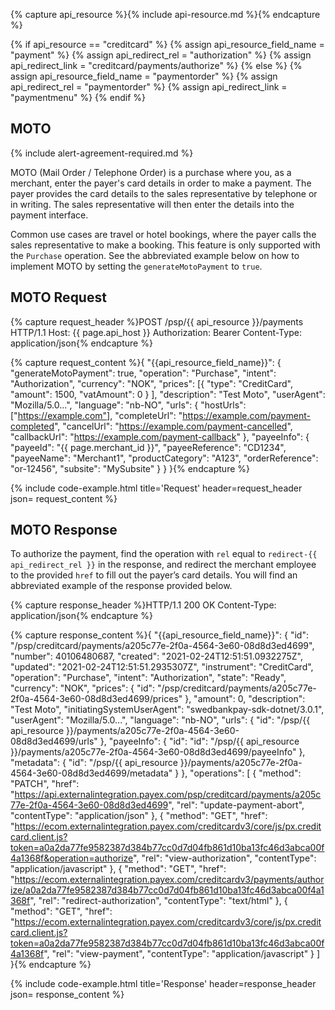 {% capture api_resource %}{% include api-resource.md %}{% endcapture %}

{% if api_resource == "creditcard" %}
    {% assign api_resource_field_name = "payment" %}
    {% assign api_redirect_rel = "authorization" %}
    {% assign api_redirect_link = "creditcard/payments/authorize" %}
{% else %}
    {% assign api_resource_field_name = "paymentorder" %}
    {% assign api_redirect_rel = "paymentorder" %}
    {% assign api_redirect_link = "paymentmenu" %}
{% endif %}

## MOTO

{% include alert-agreement-required.md %}

MOTO (Mail Order / Telephone Order) is a purchase where you, as a merchant,
enter the payer's card details in order to make a payment. The payer provides
the card details to the sales representative by telephone or in writing.
The sales representative will then enter the details into the payment interface.

Common use cases are travel or hotel bookings, where the payer calls the sales
representative to make a booking. This feature is only supported with the
`Purchase` operation. See the abbreviated example below on how to implement MOTO
by setting the `generateMotoPayment` to `true`.

## MOTO Request

{% capture request_header %}POST /psp/{{ api_resource }}/payments HTTP/1.1
Host: {{ page.api_host }}
Authorization: Bearer <AccessToken>
Content-Type: application/json{% endcapture %}

{% capture request_content %}{
    "{{api_resource_field_name}}": {
        "generateMotoPayment": true,
        "operation": "Purchase",
        "intent": "Authorization",
        "currency": "NOK",
        "prices": [{
                "type": "CreditCard",
                "amount": 1500,
                "vatAmount": 0
            }
        ],
        "description": "Test Moto",
        "userAgent": "Mozilla/5.0...",
        "language": "nb-NO",
        "urls": {
            "hostUrls": ["https://example.com"],
            "completeUrl": "https://example.com/payment-completed",
            "cancelUrl": "https://example.com/payment-cancelled",
            "callbackUrl": "https://example.com/payment-callback"
        },
        "payeeInfo": {
            "payeeId": "{{ page.merchant_id }}",
            "payeeReference": "CD1234",
            "payeeName": "Merchant1",
            "productCategory": "A123",
            "orderReference": "or-12456",
            "subsite": "MySubsite"
        }
    }
}{% endcapture %}

{% include code-example.html
    title='Request'
    header=request_header
    json= request_content
    %}

## MOTO Response

To authorize the payment, find the operation with `rel` equal to
`redirect-{{ api_redirect_rel }}` in the response, and redirect the merchant
employee to the provided `href` to fill out the payer’s card details. You will
find an abbreviated example of the response provided below.

{% capture response_header %}HTTP/1.1 200 OK
Content-Type: application/json{% endcapture %}

{% capture response_content %}{
  "{{api_resource_field_name}}": {
        "id": "/psp/creditcard/payments/a205c77e-2f0a-4564-3e60-08d8d3ed4699",
        "number": 40106480687,
        "created": "2021-02-24T12:51:51.0932275Z",
        "updated": "2021-02-24T12:51:51.2935307Z",
        "instrument": "CreditCard",
        "operation": "Purchase",
        "intent": "Authorization",
        "state": "Ready",
        "currency": "NOK",
        "prices": {
            "id": "/psp/creditcard/payments/a205c77e-2f0a-4564-3e60-08d8d3ed4699/prices"
        },
        "amount": 0,
        "description": "Test Moto",
        "initiatingSystemUserAgent": "swedbankpay-sdk-dotnet/3.0.1",
        "userAgent": "Mozilla/5.0...",
        "language": "nb-NO",
        "urls": {
            "id": "/psp/{{ api_resource }}/payments/a205c77e-2f0a-4564-3e60-08d8d3ed4699/urls"
        },
        "payeeInfo": {
            "id": "id": "/psp/{{ api_resource }}/payments/a205c77e-2f0a-4564-3e60-08d8d3ed4699/payeeInfo"
        },
        "metadata": {
            "id": "/psp/{{ api_resource }}/payments/a205c77e-2f0a-4564-3e60-08d8d3ed4699/metadata"
        }
    },
       "operations": [
        {
            "method": "PATCH",
            "href": "https://api.externalintegration.payex.com/psp/creditcard/payments/a205c77e-2f0a-4564-3e60-08d8d3ed4699",
            "rel": "update-payment-abort",
            "contentType": "application/json"
        },
        {
            "method": "GET",
            "href": "https://ecom.externalintegration.payex.com/creditcardv3/core/js/px.creditcard.client.js?token=a0a2da77fe9582387d384b77cc0d7d04fb861d10ba13fc46d3abca00f4a1368f&operation=authorize",
            "rel": "view-authorization",
            "contentType": "application/javascript"
        },
        {
            "method": "GET",
            "href": "https://ecom.externalintegration.payex.com/creditcardv3/payments/authorize/a0a2da77fe9582387d384b77cc0d7d04fb861d10ba13fc46d3abca00f4a1368f",
            "rel": "redirect-authorization",
            "contentType": "text/html"
        },
        {
            "method": "GET",
            "href": "https://ecom.externalintegration.payex.com/creditcardv3/core/js/px.creditcard.client.js?token=a0a2da77fe9582387d384b77cc0d7d04fb861d10ba13fc46d3abca00f4a1368f",
            "rel": "view-payment",
            "contentType": "application/javascript"
        }
    ]
}{% endcapture %}

{% include code-example.html
    title='Response'
    header=response_header
    json= response_content
    %}
